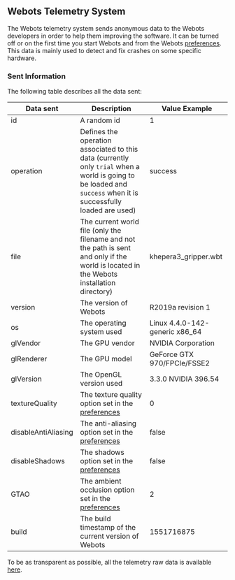 ## Webots Telemetry System

The Webots telemetry system sends anonymous data to the Webots developers in order to help them improving the software.
It can be turned off or on the first time you start Webots and from the Webots [preferences](preferences.md#general).
This data is mainly used to detect and fix crashes on some specific hardware.

### Sent Information
The following table describes all the data sent:

| Data sent           | Description                                                                                                                                                     | Value Example                  |
| ------------------- | --------------------------------------------------------------------------------------------------------------------------------------------------------------- | ------------------------------ |
| id                  | A random id                                                                                                                                                     | 1                              |
| operation           | Defines the operation associated to this data (currently only `trial` when a world is going to be loaded and `success` when it is successfully loaded are used) | success                        |
| file                | The current world file (only the filename and not the path is sent and only if the world is located in the Webots installation directory)                       | khepera3_gripper.wbt           |
| version             | The version of Webots                                                                                                                                           | R2019a revision 1              |
| os                  | The operating system used                                                                                                                                       | Linux 4.4.0-142-generic x86_64 |
| glVendor            | The GPU vendor                                                                                                                                                  | NVIDIA Corporation             |
| glRenderer          | The GPU model                                                                                                                                                   | GeForce GTX 970/FPCIe/FSSE2    |
| glVersion           | The OpenGL version used                                                                                                                                         | 3.3.0 NVIDIA 396.54            |
| textureQuality      | The texture quality option set in the [preferences](preferences.md#opengl)                                                                                      | 0                              |
| disableAntiAliasing | The anti-aliasing option set in the [preferences](preferences.md#opengl)                                                                                 | false                          |
| disableShadows      | The shadows option set in the [preferences](preferences.md#opengl)                                                                                              | false                          |
| GTAO                | The ambient occlusion option set in the [preferences](preferences.md#opengl)                                                                                    | 2                              |
| build                     | The build timestamp of the current version of Webots                                                                                                            | 1551716875                     |


To be as transparent as possible, all the telemetry raw data is available [here](https://cyberbotics.com/telemetry).
